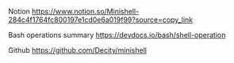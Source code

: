 Notion
https://www.notion.so/Minishell-284c4f1764fc800197e1cd0e6a019f99?source=copy_link

Bash operations summary
https://devdocs.io/bash/shell-operation

Github
https://github.com/Decity/minishell
